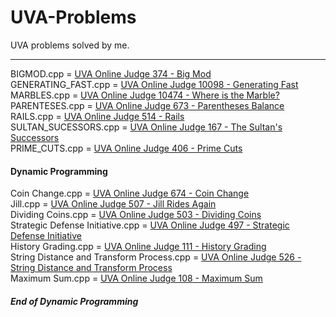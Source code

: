 # UVA-Problems
UVA problems solved by me.
<hr>

BIGMOD.cpp = <a href = "https://uva.onlinejudge.org/index.php?option=onlinejudge&page=show_problem&problem=310"> UVA Online Judge 374 - Big Mod  </a> <br>
GENERATING_FAST.cpp = <a href = "https://uva.onlinejudge.org/index.php?option=onlinejudge&page=show_problem&problem=1039">UVA Online Judge 10098 - Generating Fast </a> <br>
MARBLES.cpp = <a href = "https://uva.onlinejudge.org/index.php?option=onlinejudge&page=show_problem&problem=1415">UVA Online Judge  10474 - Where is the Marble? </a> <br>
PARENTESES.cpp = <a href = "https://uva.onlinejudge.org/index.php?option=onlinejudge&page=show_problem&problem=614">UVA Online Judge  673 - Parentheses Balance </a> <br>
RAILS.cpp = <a href = "https://uva.onlinejudge.org/index.php?option=onlinejudge&page=show_problem&problem=455">UVA Online Judge 514 - Rails  </a> <br>
SULTAN_SUCESSORS.cpp = <a href = "https://uva.onlinejudge.org/index.php?option=onlinejudge&page=show_problem&problem=103">UVA Online Judge 167 - The Sultan's Successors  </a> <br>
PRIME_CUTS.cpp = <a href= "https://uva.onlinejudge.org/index.php?option=onlinejudge&page=show_problem&problem=347"> UVA Online Judge 406 - Prime Cuts </a> <br>
<h4>Dynamic Programming</h4>
Coin Change.cpp = <a href = "https://uva.onlinejudge.org/index.php?option=onlinejudge&page=show_problem&problem=615">UVA Online Judge 674 - Coin Change </a> <br>
Jill.cpp = <a href = "https://uva.onlinejudge.org/index.php?option=onlinejudge&page=show_problem&problem=448"> UVA Online Judge 507 - Jill Rides Again</a> <br>
Dividing Coins.cpp = <a href = "https://uva.onlinejudge.org/index.php?option=onlinejudge&page=show_problem&problem=503"> UVA Online Judge 503 - Dividing Coins</a> <br>
Strategic Defense Initiative.cpp = <a href = "https://uva.onlinejudge.org/index.php?option=onlinejudge&page=show_problem&problem=438"> UVA Online Judge 497 - Strategic Defense Initiative</a> <br>
History Grading.cpp = <a href = "https://uva.onlinejudge.org/index.php?option=onlinejudge&page=show_problem&problem=47"> UVA Online Judge 111 - History Grading</a> <br>
String Distance and Transform Process.cpp = <a href = "https://uva.onlinejudge.org/index.php?option=com_onlinejudge&Itemid=8&page=show_problem&problem=467"> UVA Online Judge 526 - String Distance and Transform Process</a> <br>
Maximum Sum.cpp = <a href = "https://uva.onlinejudge.org/index.php?option=com_onlinejudge&Itemid=8&page=show_problem&problem=44"> UVA Online Judge 108 - Maximum Sum</a> <br>

<h5> End of Dynamic Programming</h5><br>

